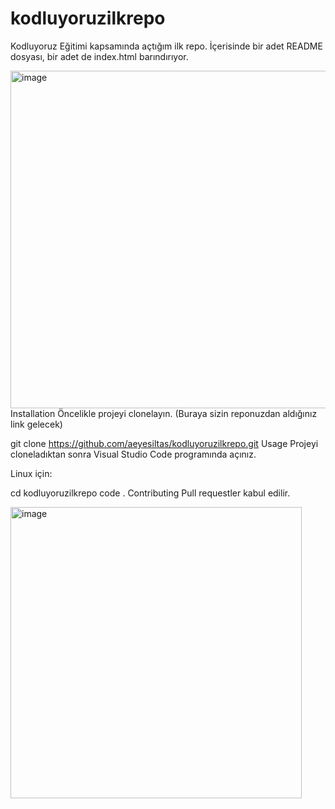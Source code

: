 # kodluyoruzilkrepo
Kodluyoruz Eğitimi kapsamında açtığım ilk repo. İçerisinde bir adet README dosyası, bir adet de index.html barındırıyor.

<img width="540" alt="image" src="https://user-images.githubusercontent.com/60254814/158024789-89adaa1a-4d6e-411a-a1c1-c503dec3c62c.png">
Installation
Öncelikle projeyi clonelayın. (Buraya sizin reponuzdan aldığınız link gelecek)

git clone https://github.com/aeyesiltas/kodluyoruzilkrepo.git
Usage
Projeyi cloneladıktan sonra Visual Studio Code programında açınız.

Linux için:

cd kodluyoruzilkrepo
code .
Contributing
Pull requestler kabul edilir.

<img width="466" alt="image" src="https://user-images.githubusercontent.com/60254814/158025399-f87494e8-d531-4e45-92a6-d210ca1195bc.png">

